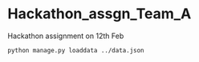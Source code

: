 # Hackathon_assgn_Team_A
Hackathon assignment on 12th Feb


`python manage.py loaddata ../data.json`
